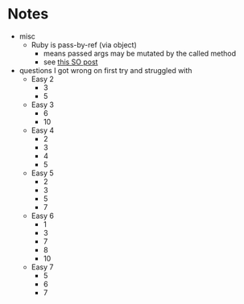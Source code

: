 # Notes

- misc
  - Ruby is pass-by-ref (via object)
    - means passed args may be mutated by the called method
    - see [this SO post](https://stackoverflow.com/questions/1872110/is-ruby-pass-by-reference-or-by-value)
- questions I got wrong on first try and struggled with
  - Easy 2
    - 3
    - 5
  - Easy 3
    - 6
    - 10
  - Easy 4
    - 2
    - 3
    - 4
    - 5
  - Easy 5
    - 2
    - 3
    - 5
    - 7
  - Easy 6
    - 1
    - 3
    - 7
    - 8
    - 10
  - Easy 7
    - 5
    - 6
    - 7
